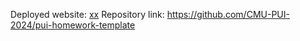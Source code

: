 Deployed website: [xx](https://carter43758.github.io/PUI-HW/solution-hw1/gallery.html)
Repository link: https://github.com/CMU-PUI-2024/pui-homework-template  
